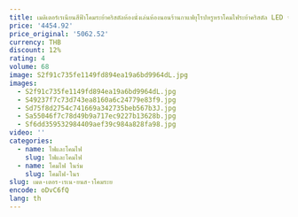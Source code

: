 ```yaml
---
title: เมดิเตอร์เรเนียนสีฟ้าโคมระย้าคริสตัลห้องนั่งเล่นห้องนอนร้านกาแฟยุโรปหรูหราโคมไฟระย้าคริสตัล LED จัดส่งฟรี
price: '4454.92'
price_original: '5062.52'
currency: THB
discount: 12%
rating: 4
volume: 68
image: S2f91c735fe1149fd894ea19a6bd9964dL.jpg
images:
  - S2f91c735fe1149fd894ea19a6bd9964dL.jpg
  - S49237f7c73d743ea8160a6c24779e83f9.jpg
  - Sd75f8d2754c741669a342735beb567b3J.jpg
  - Sa55046f7c78d49b9a717ec9227b13628b.jpg
  - Sf6dd359532984409aef39c984a828fa98.jpg
video: ''
categories:
  - name: ไฟและโคมไฟ
    slug: ไฟและโคมไฟ
  - name: โคมไฟ ในร่ม
    slug: โคมไฟ-ในร
slug: เมด-เตอร-เรเน-ยนส-าโคมระย
encode: oDvC6fQ
lang: th
---
```

  